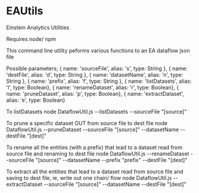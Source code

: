 # EAUtils
Einstein Analytics Utilities

Requires node/ npm

This command line utility peforms various functions to an EA dataflow json file

Possible parameters;
{ name: 'sourceFile', alias: 's', type: String },
{ name: 'destFile', alias: 'd', type: String },
{ name: 'datasetName', alias: 'n', type: String },
{ name: 'prefix', alias: 'f', type: String },
{ name: 'listDatasets', alias: 'l', type: Boolean},
{ name: 'renameDataset', alias: 'r', type: Boolean},
{ name: 'pruneDataset', alias: 'p', type: Boolean},
{ name: 'extractDataset', alias: 'e', type: Boolean}

To listDatasets
    node DataflowUtil.js --listDatasets --sourceFile "[source]"

To prune a specific dataset OUT from source file to dest file
    node DataflowUtil.js --pruneDataset --sourceFile "[source]" --datasetName --destFile "[dest]"

To rename all the entities (with a prefix) that lead to a dataset read from source file and renaming to dest file
    node DataflowUtil.js --renameDataset --sourceFile "[source]" --datasetName --prefix "prefix" --destFile "[dest]"

To extract all the entities that lead to a dataset read from source file and saving to dest file, ie, write out one chain/ flow
    node DataflowUtil.js --extractDataset --sourceFile "[source]" --datasetName --destFile "[dest]"